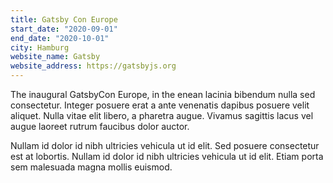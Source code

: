 ```yaml
---
title: Gatsby Con Europe
start_date: "2020-09-01"
end_date: "2020-10-01"
city: Hamburg
website_name: Gatsby
website_address: https://gatsbyjs.org
---
```


The inaugural GatsbyCon Europe, in the enean lacinia bibendum nulla sed consectetur. Integer posuere erat a ante venenatis dapibus posuere velit aliquet. Nulla vitae elit libero, a pharetra augue. Vivamus sagittis lacus vel augue laoreet rutrum faucibus dolor auctor.

Nullam id dolor id nibh ultricies vehicula ut id elit. Sed posuere consectetur est at lobortis. Nullam id dolor id nibh ultricies vehicula ut id elit. Etiam porta sem malesuada magna mollis euismod.